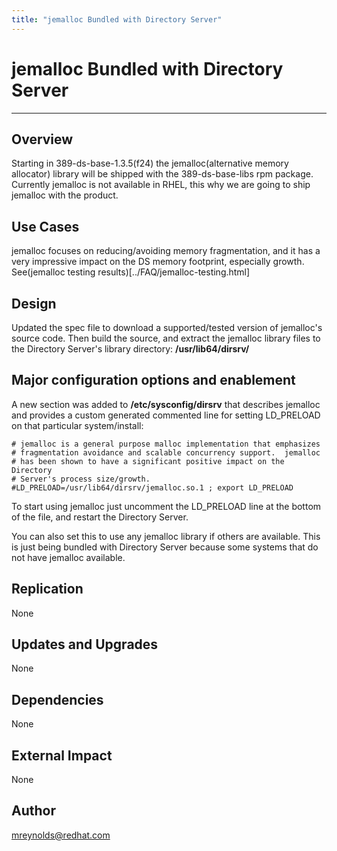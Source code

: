```yaml
---
title: "jemalloc Bundled with Directory Server"
---
```


# jemalloc Bundled with Directory Server
----------------

Overview
--------

Starting in 389-ds-base-1.3.5(f24) the jemalloc(alternative memory allocator) library will be shipped with the 389-ds-base-libs rpm package.  Currently jemalloc is not available in RHEL, this why we are going to ship jemalloc with the product.

Use Cases
---------

jemalloc focuses on reducing/avoiding memory fragmentation, and it has a very impressive impact on the DS memory footprint, especially growth.  See(jemalloc testing results)[../FAQ/jemalloc-testing.html]

Design
------

Updated the spec file to download a supported/tested version of jemalloc's source code.  Then build the source, and extract the jemalloc library files to the Directory Server's library directory: **/usr/lib64/dirsrv/**

Major configuration options and enablement
------------------------------------------

A new section was added to **/etc/sysconfig/dirsrv** that describes jemalloc and provides a custom generated commented line for setting LD_PRELOAD on that particular system/install:

    # jemalloc is a general purpose malloc implementation that emphasizes
    # fragmentation avoidance and scalable concurrency support.  jemalloc
    # has been shown to have a significant positive impact on the Directory
    # Server's process size/growth.
    #LD_PRELOAD=/usr/lib64/dirsrv/jemalloc.so.1 ; export LD_PRELOAD

To start using jemalloc just uncomment the LD_PRELOAD line at the bottom of the file, and restart the Directory Server.

You can also set this to use any jemalloc library if others are available.  This is just being bundled with Directory Server because some systems that do not have jemalloc available.

Replication
-----------

None

Updates and Upgrades
--------------------

None

Dependencies
------------

None

External Impact
---------------

None

Author
------

<mreynolds@redhat.com>
